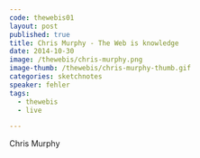 ```yaml
---
code: thewebis01
layout: post
published: true
title: Chris Murphy - The Web is knowledge
date: 2014-10-30
image: /thewebis/chris-murphy.png
image-thumb: /thewebis/chris-murphy-thumb.gif
categories: sketchnotes
speaker: fehler
tags:
  - thewebis
  - live

---
```


Chris Murphy
